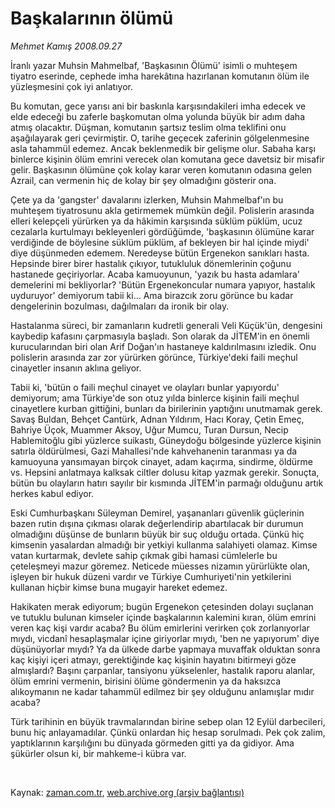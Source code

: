 # Başkalarının ölümü

*Mehmet Kamış 2008.09.27*

<tr><td class="metin" colspan="2" style="padding-top: 20px; padding-left: 5px; padding-right: 10px;">İranlı yazar Muhsin Mahmelbaf, 'Başkasının Ölümü' isimli o muhteşem tiyatro eserinde, cephede imha harekâtına hazırlanan komutanın ölüm ile yüzleşmesini çok iyi anlatıyor.</td></tr><tr><td class="metin" colspan="2" style="padding-top: 20px; padding-left: 5px; padding-right: 10px;"><p>Bu komutan, gece yarısı ani bir baskınla karşısındakileri imha edecek ve elde edeceği bu zaferle başkomutan olma yolunda büyük bir adım daha atmış olacaktır. Düşman, komutanın şartsız teslim olma teklifini onu aşağılayarak geri çevirmiştir. O, tarihe geçecek zaferinin gölgelenmesine asla tahammül edemez. Ancak beklenmedik bir gelişme olur. Sabaha karşı binlerce kişinin ölüm emrini verecek olan komutana gece davetsiz bir misafir gelir. Başkasının ölümüne çok kolay karar veren komutanın odasına gelen Azrail, can vermenin hiç de kolay bir şey olmadığını gösterir ona.
<p>Çete ya da 'gangster' davalarını izlerken, Muhsin Mahmelbaf'ın bu muhteşem tiyatrosunu akla getirmemek mümkün değil. Polislerin arasında elleri kelepçeli yürürken ya da hâkimin karşısında süklüm püklüm, ucuz cezalarla kurtulmayı bekleyenleri gördüğümde, 'başkasının ölümüne karar verdiğinde de böylesine süklüm püklüm, af bekleyen bir hal içinde miydi' diye düşünmeden edemem. Neredeyse bütün Ergenekon sanıkları hasta. Hepsinde birer birer hastalık çıkıyor, tutukluluk dönemlerinin çoğunu hastanede geçiriyorlar. Acaba kamuoyunun, 'yazık bu hasta adamlara' demelerini mi bekliyorlar? 'Bütün Ergenekoncular numara yapıyor, hastalık uyduruyor' demiyorum tabii ki... Ama birazcık zoru görünce bu kadar dengelerinin bozulması, dağılmaları da ironik bir olay. 
<p>Hastalanma süreci, bir zamanların kudretli generali Veli Küçük'ün, dengesini kaybedip kafasını çarpmasıyla başladı. Son olarak da JİTEM'in en önemli kurucularından biri olan Arif Doğan'ın hastaneye kaldırılmasını izledik. Onu polislerin arasında zar zor yürürken görünce, Türkiye'deki faili meçhul cinayetler insanın aklına geliyor. 
<p>Tabii ki, 'bütün o faili meçhul cinayet ve olayları bunlar yapıyordu' demiyorum; ama Türkiye'de son otuz yılda binlerce kişinin faili meçhul cinayetlere kurban gittiğini, bunları da birilerinin yaptığını unutmamak gerek. Savaş Buldan, Behçet Cantürk, Adnan Yıldırım, Hacı Koray, Çetin Emeç, Bahriye Üçok, Muammer Aksoy, Uğur Mumcu, Turan Dursun, Necip Hablemitoğlu gibi yüzlerce suikastı, Güneydoğu bölgesinde yüzlerce kişinin satırla öldürülmesi, Gazi Mahallesi'nde kahvehanenin taranması ya da kamuoyuna yansımayan birçok cinayet, adam kaçırma, sindirme, öldürme vs. Hepsini anlatmaya kalksak ciltler dolusu kitap yazmak gerekir. Sonuçta, bütün bu olayların hatırı sayılır bir kısmında JİTEM'in parmağı olduğunu artık herkes kabul ediyor. 
<p>Eski Cumhurbaşkanı Süleyman Demirel, yaşananları güvenlik güçlerinin bazen rutin dışına çıkması olarak değerlendirip abartılacak bir durumun olmadığını düşünse de bunların büyük bir suç olduğu ortada. Çünkü hiç kimsenin yasalardan almadığı bir yetkiyi kullanma salahiyeti olamaz. Kimse vatan kurtarmak, devlete sahip çıkmak gibi hamasi cümlelerle bu çeteleşmeyi mazur göremez. Neticede müesses nizamın yürürlükte olan, işleyen bir hukuk düzeni vardır ve Türkiye Cumhuriyeti'nin yetkilerini kullanan hiçbir kimse buna mugayir hareket edemez. 
<p>Hakikaten merak ediyorum; bugün Ergenekon çetesinden dolayı suçlanan ve tutuklu bulunan kimseler içinde başkalarının kalemini kıran, ölüm emrini veren kaç kişi vardır acaba? Bu ölüm emirlerini verirken çok zorlanıyorlar mıydı, vicdanî hesaplaşmalar içine giriyorlar mıydı, 'ben ne yapıyorum' diye düşünüyorlar mıydı? Ya da ülkede darbe yapmaya muvaffak olduktan sonra kaç kişiyi içeri atmayı, gerektiğinde kaç kişinin hayatını bitirmeyi göze almışlardı? Başını çarpanlar, tansiyonu yükselenler, hastalık raporu alanlar, ölüm emrini vermenin, birisini ölüme göndermenin ya da haksızca alıkoymanın ne kadar tahammül edilmez bir şey olduğunu anlamışlar mıdır acaba? 
<p>Türk tarihinin en büyük travmalarından birine sebep olan 12 Eylül darbecileri, bunu hiç anlayamadılar. Çünkü onlardan hiç hesap sorulmadı. Pek çok zalim, yaptıklarının karşılığını bu dünyada görmeden gitti ya da gidiyor. Ama şükürler olsun ki, bir mahkeme-i kübra var.
<p><br/></p></p></p></p></p></p></p></p></td></tr>

Kaynak: [zaman.com.tr](http://zaman.com.tr/yazar.do?yazino=743187), [web.archive.org (arşiv bağlantısı)](http://web.archive.org/web/20081105072219/http://www.zaman.com.tr:80/yazar.do?yazino=743187)
